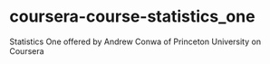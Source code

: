 coursera-course-statistics_one
==============================

Statistics One offered by Andrew Conwa of Princeton University on Coursera